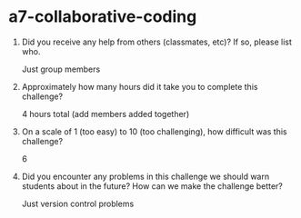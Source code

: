 # a7-collaborative-coding

1. Did you receive any help from others (classmates, etc)? If so, please list who.

    Just group members

2. Approximately how many hours did it take you to complete this challenge?

    4 hours total (add members added together)

3. On a scale of 1 (too easy) to 10 (too challenging), how difficult was this challenge?

    6 

4. Did you encounter any problems in this challenge we should warn students about in the future? How can we make the challenge better?

    Just version control problems
